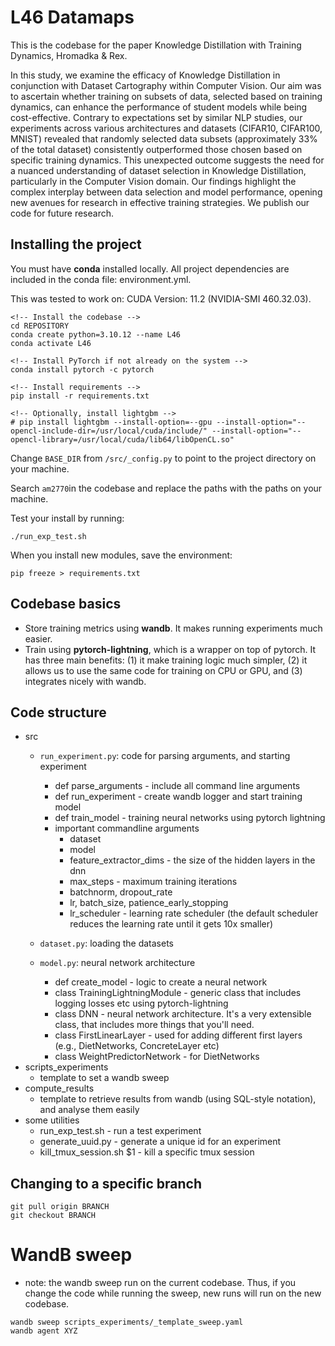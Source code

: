 # L46 Datamaps

This is the codebase for the paper Knowledge Distillation with Training Dynamics, Hromadka & Rex.

In this study, we examine the efficacy of Knowledge Distillation in conjunction with Dataset Cartography within Computer Vision. Our aim was to ascertain whether training on subsets of data, selected based on training dynamics, can enhance the performance of student models while being cost-effective. Contrary to expectations set by similar NLP studies, our experiments across various architectures and datasets (CIFAR10, CIFAR100, MNIST) revealed that randomly selected data subsets (approximately 33\% of the total dataset) consistently outperformed those chosen based on specific training dynamics. This unexpected outcome suggests the need for a nuanced understanding of dataset selection in Knowledge Distillation, particularly in the Computer Vision domain. Our findings highlight the complex interplay between data selection and model performance, opening new avenues for research in effective training strategies. We publish our code for future research.

## Installing the project 
You must have **conda** installed locally. All project dependencies are included in the conda file: environment.yml.

This was tested to work on: CUDA Version: 11.2 (NVIDIA-SMI 460.32.03).

```
<!-- Install the codebase -->
cd REPOSITORY
conda create python=3.10.12 --name L46
conda activate L46

<!-- Install PyTorch if not already on the system -->
conda install pytorch -c pytorch

<!-- Install requirements -->
pip install -r requirements.txt

<!-- Optionally, install lightgbm -->
# pip install lightgbm --install-option=--gpu --install-option="--opencl-include-dir=/usr/local/cuda/include/" --install-option="--opencl-library=/usr/local/cuda/lib64/libOpenCL.so"
```

Change `BASE_DIR` from `/src/_config.py` to point to the project directory on your machine.

Search `am2770`in the codebase and replace the paths with the paths on your machine.

Test your install by running:
```
./run_exp_test.sh
```

When you install new modules, save the environment:
```
pip freeze > requirements.txt
```

## Codebase basics
- Store training metrics using **wandb**. It makes running experiments much easier.
- Train using **pytorch-lightning**, which is a wrapper on top of pytorch. It has three main benefits: (1) it make training logic much simpler, (2) it allows us to use the same code for training on CPU or GPU, and (3) integrates nicely with wandb.

## Code structure
- src
	- `run_experiment.py`: code for parsing arguments, and starting experiment
		- def parse_arguments - include all command line arguments
		- def run_experiment - create wandb logger and start training model
		- def train_model - training neural networks using pytorch lightning
		- important commandline arguments
			- dataset
			- model
			- feature_extractor_dims - the size of the hidden layers in the dnn
			- max_steps - maximum training iterations
			- batchnorm, dropout_rate
			- lr, batch_size, patience_early_stopping
			- lr_scheduler - learning rate scheduler (the default scheduler reduces the learning rate until it gets 10x smaller)


	- `dataset.py`: loading the datasets
	- `model.py`: neural network architecture
		- def create_model - logic to create a neural network
		- class TrainingLightningModule - generic class that includes logging losses etc using pytorch-lightning
		- class DNN - neural network architecture. It's a very extensible class, that includes more things that you'll need.
		- class FirstLinearLayer - used for adding different first layers (e.g., DietNetworks, ConcreteLayer etc)
		- class WeightPredictorNetwork - for DietNetworks
- scripts_experiments
	- template to set a wandb sweep
- compute_results
	- template to retrieve results from wandb (using SQL-style notation), and analyse them easily
- some utilities
	- run_exp_test.sh - run a test experiment
	- generate_uuid.py - generate a unique id for an experiment
	- kill_tmux_session.sh $1 - kill a specific tmux session


## Changing to a specific branch
```
git pull origin BRANCH
git checkout BRANCH
```
	

# WandB sweep
- note: the wandb sweep run on the current codebase. Thus, if you change the code while running the sweep, new runs will run on the new codebase.
```
wandb sweep scripts_experiments/_template_sweep.yaml
wandb agent XYZ
```
